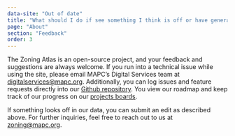 ```yaml
---
data-site: "Out of date"
title: "What should I do if see something I think is off or have general feedback?"
page: "About"
section: "Feedback"
order: 3
---
```

The Zoning Atlas is an open-source project, and your feedback and suggestions are always welcome. If you run into a technical issue while using the site, please email MAPC’s Digital Services team at <a href="mailto:digitalservices@mapc.org" class="external-site__link">digitalservices@mapc.org</a>. Additionally, you can log issues and feature requests directly into our <a href="https://github.com/MAPC/zoning-atlas/" class="external-site__link">Github repository</a>. You view our roadmap and keep track of our progress on our <a href="https://github.com/MAPC/zoning-atlas/projects" class="external-site__link">projects boards</a>.

If something looks off in our data, you can submit an edit as described above. For further inquiries, feel free to reach out to us at <a href="mailto:zoning@mapc.org" class="external-site__link">zoning@mapc.org</a>.